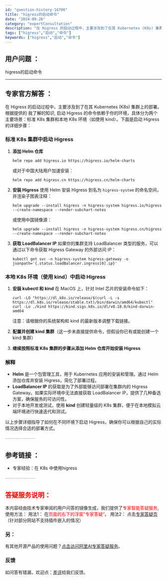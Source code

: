 ```yaml
---
id: "question-history-16706"
title: "higress的启动命令"
date: "2024-09-26"
category: "expertConsultation"
description: "在 Higress 的启动过程中，主要涉及到了在其 Kubernetes (K8s) 集群上的部署。根据提供的 我了解的知识, 启动 Higress 的命令依赖于你的环境，具体分为两个主要场景：标准 K8s 集群和本地 K8s 环境（如使用 kind）。下面是启动 Higress 的详细步骤：###"
tags: ["higress","启动","命令"]
keywords: ["higress","启动","命令"]
---
```


## 用户问题 ： 
 higress的启动命令  

---------------
## 专家官方解答 ：

在 Higress 的启动过程中，主要涉及到了在其 Kubernetes (K8s) 集群上的部署。根据提供的 我了解的知识, 启动 Higress 的命令依赖于你的环境，具体分为两个主要场景：标准 K8s 集群和本地 K8s 环境（如使用 kind）。下面是启动 Higress 的详细步骤：

### 标准 K8s 集群中启动 Higress

1. **添加 Helm 仓库**
   ```plain
   helm repo add higress.io https://higress.io/helm-charts
   ```
   或对于中国大陆用户加速安装：
   ```plain
   helm repo add higress.cn https://higress.cn/helm-charts
   ```

2. **安装 Higress**
   使用 Helm 安装 Higress 到名为 `higress-system` 的命名空间，并渲染子图表注释：
   ```plain
   helm upgrade --install higress -n higress-system higress.io/higress --create-namespace --render-subchart-notes
   ```
   或使用中国镜像源：
   ```plain
   helm upgrade --install higress -n higress-system higress.cn/higress --create-namespace --render-subchart-notes
   ```

3. **获取 LoadBalancer IP**
   如果你的集群支持 LoadBalancer 类型的服务，可以通过以下命令获取 Higress Gateway 的外部访问 IP：
   ```plain
   kubectl get svc -n higress-system higress-gateway -o jsonpath='{.status.loadBalancer.ingress[0].ip}'
   ```

### 本地 K8s 环境（使用 kind）中启动 Higress

1. **安装 kubectl 和 kind**
   在 MacOS 上，针对 Intel 芯片的安装命令如下：
   ```plain
   curl -LO "https://dl.k8s.io/release/$(curl -L -s https://dl.k8s.io/release/stable.txt)/bin/darwin/amd64/kubectl"
   curl -Lo ./kind https://kind.sigs.k8s.io/dl/v0.18.0/kind-darwin-amd64
   ```
   注意：请根据你的系统架构和 kind 的最新版本调整下载链接。

2. **配置并创建 kind 集群**（这一步未直接提供命令，但假设你已有或能创建一个 kind 集群）
   
3. **继续按照标准 K8s 集群的步骤从添加 Helm 仓库开始安装 Higress**

### 解释
- **Helm** 是一个包管理工具，用于 Kubernetes 应用的安装和管理。通过 Helm 添加仓库并安装 Higress，简化了部署过程。
- **LoadBalancer IP** 的获取是为了外部能够访问部署在集群内的 Higress Gateway。如果实际环境中无法直接获取 LoadBalancer IP，提供了几种备选方案，确保服务的可访问性。
- 对于本地开发或测试，使用 **kind** 创建轻量级的 K8s 集群，便于在本地模拟云端环境进行快速迭代和测试。

以上步骤详细指导了如何在不同环境下启动 Higress，确保你可以根据自己的实际情况选择合适的部署方式。


<font color="#949494">---------------</font> 


## 参考链接 ：

* 专家经验：在 K8s 中使用higress 


 <font color="#949494">---------------</font> 
 


## <font color="#FF0000">答疑服务说明：</font> 

本内容经由技术专家审阅的用户问答的镜像生成，我们提供了<font color="#FF0000">专家智能答疑服务</font>,使用方法：
用法1： 在<font color="#FF0000">页面的右下的浮窗”专家答疑“</font>。
用法2： 点击[专家答疑页](https://answer.opensource.alibaba.com/docs/intro)（针对部分网站不支持插件嵌入的情况）
### 另：


有其他开源产品的使用问题？[点击访问阿里AI专家答疑服务](https://answer.opensource.alibaba.com/docs/intro)。
### 反馈
如问答有错漏，欢迎点：[差评](https://ai.nacos.io/user/feedbackByEnhancerGradePOJOID?enhancerGradePOJOId=16720)给我们反馈。
